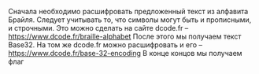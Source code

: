 Сначала необходимо расшифровать предложенный текст из алфавита Брайля. Следует учитывать то, что символы могут быть и прописными, и строчными. Это можно сделать на сайте dcode.fr – https://www.dcode.fr/braille-alphabet
После этого мы получаем текст Base32. На том же dcode.fr можно расшифровать и его – https://www.dcode.fr/base-32-encoding
В конце концов мы получаем флаг
